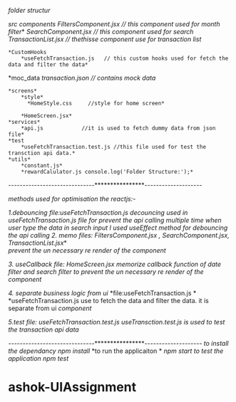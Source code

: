 
*folder structur*

*src*
    *components*
        *FiltersComponent.jsx  // this component used for month filter**
        *SearchComponent.jsx   // this component used for search* 
        *TransactionList.jsx   // thethisse component use for transaction list*

    *CustomHooks
        *useFetchTransaction.js   // this custom hooks used for fetch the data and filter the data*

   *moc_data
        *transaction.json    // contains mock data*

    *screens*
        *style*
          *HomeStyle.css     //style for home screen*

        *HomeScreen.jsx*
    *services*  
        *api.js            //it is used to fetch dummy data from json file*
    *test
        *useFetchTransaction.test.js //this file used for test the transction api data.*
    *utils*
        *constant.js*
        *rewardCalulator.js console.log('Folder Structure:');*


*------------------------------******************--------------------*

*methods used for optimisation the reactjs:-*

*1.debouncing*
  *file:useFetchTransaction.js*
  *decouncing used in useFetchTransaction.js file for prevent the api calling multiple time when
  user type the data in search input*
  *I used useEffect method for debouncing the api calling*
*2. memo*
    *files:  FiltersComponent.jsx , SearchComponent.jsx, TransactionList.jsx**  
    *prevent the un necessary re render of the component*

*3. useCallback*
    *file: HomeScreen.jsx*
    *memorize callback function of date filter and search filter to prevent the un necessary re render of the component*

*4. separate business logic from ui*
   *file:useFetchTransaction.js *
   *useFetchTransaction.js use to fetch the data and filter the data. it is separate from ui *component*

*5.test*
    *file: useFetchTransaction.test.js*
    *useTransction.test.js is used to test the transaction api data*


*------------------------------******************--------------------*
*to install the dependancy*
    *npm install*
*to run the applicaiton *
    *npm start*
*to test the application*
    *npm test*    


# ashok-UIAssignment
